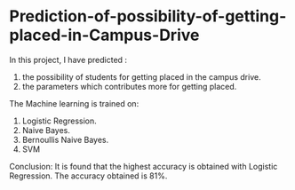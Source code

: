 # Prediction-of-possibility-of-getting-placed-in-Campus-Drive
In this project, I have predicted :
1. the possibility of students for getting placed in the campus drive.
2. the parameters which contributes more for getting placed.
    
The Machine learning is trained on:
1. Logistic Regression.
2. Naive Bayes.
3. Bernoullis Naive Bayes.
4. SVM
    
Conclusion: It is found that the highest accuracy is obtained with Logistic Regression. The accuracy obtained is 81%.
